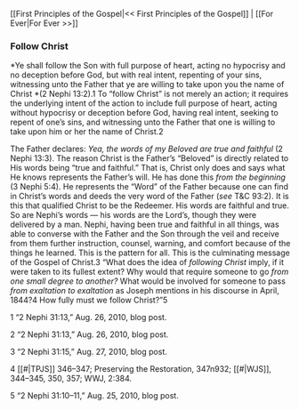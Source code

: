 [[First Principles of the Gospel|<< First Principles of the Gospel]]  |  [[For Ever|For Ever >>]]

### Follow Christ

*Ye shall follow the Son with full purpose of heart, acting no hypocrisy and no deception before God, but with real intent, repenting of your sins, witnessing unto the Father that ye are willing to take upon you the name of Christ *(2 Nephi 13:2).1 To “follow Christ” is not merely an action; it requires the underlying intent of the action to include full purpose of heart, acting without hypocrisy or deception before God, having real intent, seeking to repent of one’s sins, and witnessing unto the Father that one is willing to take upon him or her the name of Christ.2

The Father declares: *Yea, the words of my Beloved are true and faithful* (2 Nephi 13:3). The reason Christ is the Father’s “Beloved” is directly related to His words being “true and faithful.” That is, Christ only does and says what He knows represents the Father’s will. He has done this *from the beginning* (3 Nephi 5:4). He represents the “Word” of the Father because one can find in Christ’s words and deeds the very word of the Father (*see* T&C 93:2). It is this that qualified Christ to be the Redeemer. His words are faithful and true. So are Nephi’s words — his words are the Lord’s, though they were delivered by a man. Nephi, having been true and faithful in all things, was able to converse with the Father and the Son through the veil and receive from them further instruction, counsel, warning, and comfort because of the things he learned. This is the pattern for all. This is the culminating message of the Gospel of Christ.3 “What does the idea of *following Christ* imply, if it were taken to its fullest extent? Why would that require someone to go *from one small degree to another?* What would be involved for someone to pass *from exaltation to exaltation* as Joseph mentions in his discourse in April, 1844?4 How fully must we follow Christ?”5



1 “2 Nephi 31:13,” Aug. 26, 2010, blog post.


2 “2 Nephi 31:13,” Aug. 26, 2010, blog post.


3 “2 Nephi 31:15,” Aug. 27, 2010, blog post.


4
[[#|TPJS]] 346–347; Preserving the Restoration, 347n932; [[#|WJS]], 344–345, 350, 357; WWJ, 2:384.


5 “2 Nephi 31:10–11,” Aug. 25, 2010, blog post.